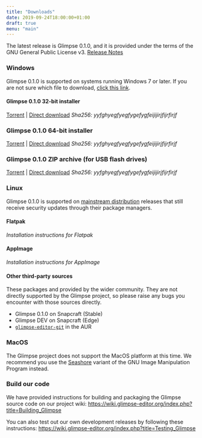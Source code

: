 ```yaml
---
title: "Downloads"
date: 2019-09-24T18:00:00+01:00
draft: true
menu: "main"
---
```

The latest release is Glimpse 0.1.0, and it is provided under the terms of the GNU General Public License v3. [Release Notes](/posts/glimpse-0-1-0-released/)

### Windows
Glimpse 0.1.0 is supported on systems running Windows 7 or later. If you are not sure which file to download, [click this link](#).

#### Glimpse 0.1.0 32-bit installer
[Torrent](#) | [Direct download](#)
*Sha256: yyfghyegfyegfygefygfeijijirjfijrfirjf*

### Glimpse 0.1.0 64-bit installer
[Torrent](#) | [Direct download](#)
*Sha256: yyfghyegfyegfygefygfeijijirjfijrfirjf*

### Glimpse 0.1.0 ZIP archive (for USB flash drives)
[Torrent](#) | [Direct download](#)
*Sha256: yyfghyegfyegfygefygfeijijirjfijrfirjf*

### Linux
Glimpse 0.1.0 is supported on [mainstream distribution](https://www.distrowatch.com/) releases that still receive security updates through their package managers.

#### Flatpak
*Installation instructions for Flatpak*

#### AppImage
*Installation instructions for AppImage*

#### Other third-party sources
These packages and provided by the wider community. They are not directly supported by the Glimpse project, so please raise any bugs you encounter with those sources directly.

* Glimpse 0.1.0 on Snapcraft (Stable)
* Glimpse DEV on Snapcraft (Edge)
* [`glimpse-editor-git`](https://aur.archlinux.org/packages/glimpse-editor-git/) in the AUR

### MacOS
The Glimpse project does not support the MacOS platform at this time. We recommend you use the [Seashore](https://en.wikipedia.org/wiki/Seashore_%28software%29) variant of the GNU Image Manipulation Program instead.

### Build our code
We have provided instructions for building and packaging the Glimpse source code on our project wiki: https://wiki.glimpse-editor.org/index.php?title=Building_Glimpse

You can also test out our own development releases by following these instructions: https://wiki.glimpse-editor.org/index.php?title=Testing_Glimpse
